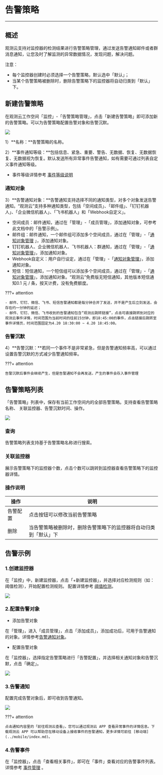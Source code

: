 # 告警策略
---

## 概述

观测云支持对监控器的检测结果进行告警策略管理，通过发送告警通知邮件或者群消息通知，让您及时了解监测的异常数据情况，发现问题，解决问题。

注意：

- 每个监控器创建时必须选择一个告警策略，默认选中「默认」；
- 当某个告警策略被删除时，删除告警策略下的监控器将自动归类到「默认」下。

## 新建告警策略

在观测云工作空间「监控」-「告警策略管理」，点击「新建告警策略」即可添加新的告警策略。可以为告警策略配置告警对象和告警沉默。

![](img/monitor2.png)

1）**名称：**告警策略的名称。

2）**事件通知等级：**包括信息、紧急、重要、警告、无数据、恢复、无数据恢复、无数据视为恢复。默认发送所有异常事件告警通知，如有需要可通过列表自定义事件通知等级。

- 事件等级详情参考 [事件等级说明](monitor/event-level-description.md) 

### 通知对象

3）**告警通知对象：**告警通知支持选择不同的通知类型，对多个对象发送告警通知。“观测云”支持多种通知类型，包括「空间成员」、「邮件组」、「钉钉机器人」、「企业微信机器人」、「飞书机器人」和「Webhook自定义」。

- 空间成员：邮件通知，通过在「管理」-「成员管理」，添加通知对象，可参考此文档中的「告警示例」。
- 邮件组：邮件通知，一个邮件组可添加多个空间成员，通过在「管理」-「[通知对象管理](notify-object.md) 」，添加通知对象。
- 钉钉机器人、企业微信机器人、飞书机器人：群通知，通过在「管理」-「[通知对象管理](notify-object.md)」，添加通知对象。
- Webhook自定义：用户自行设定，通过在「管理」-「[通知对象管理](notify-object.md)」，添加通知对象。
- 短信：短信通知，一个短信组可以添加多个空间成员，通过在「管理」-「[通知对象管理](notify-object.md)」，添加通知对象。“观测云”免费版无短信通知，其他版本短信通知0.1 元 / 条，按天计费，没有免费额度。

???+ attention

    - 邮件、钉钉、微信、飞书、短信告警通知都是每分钟合并了发送，并不是产生后立刻发送，会存在约一分钟的延迟；
    - 邮件、钉钉、微信、飞书收到的告警通知包含“观测云跳转链接”，点击可直接跳转到对应的观测云事件详情，时间范围为当前时间的往前15分钟，即18:45:00的事件，点击链接后跳转至事件详情页，时间范围固定为4.20 18:30:00 ~ 4.20 18:45:00。

### 告警沉默

4）**告警沉默：**若同一个事件不是非常紧急，但是告警通知频率高，可以通过设置告警沉默的方式减少告警通知频率。

???+ attention

    告警沉默后事件会继续产生，但是告警通知不会再发送，产生的事件会存入事件管理

## 告警策略列表

「告警策略」列表中，保存有当前工作空间内的全部告警策略。支持查看告警策略名称、 关联监控器、告警沉默时间、操作。

![](img/monitor12.png)

### 查询

告警策略列表支持基于告警策略名称进行搜索。

### 关联监控器
展示告警策略下的监控器个数，点击个数可以跳转到监控器查看告警策略下的监控器详情。

### 操作说明

| **操作** | **说明** |
| --- | --- |
| 告警配置 | 点击按钮可以修改当前告警策略 |
| 删除 | 当告警策略被删除时，删除告警策略下的监控器将自动归类到「默认」下 |

## 告警示例

### 1.创建监控器

在「监控」中，新建监控器，点击「+新建监控器」，并选择对应检测规则（如：阈值检测），开始配置检测规则。 配置详情参考 [阈值检测](monitor/threshold-detection.md)。

![](img/monitor10.png)

### 2.配置告警对象

- 添加告警对象

在「管理」，进入「成员管理」，点击「添加成员」，添加成功后，可用于告警通知的对象。详情参考[告警通知对象](notify-object.md)。

- 配置告警对象

在「监控器」，选择指定告警策略进行「告警配置」，并选择相关通知对象和告警沉默，点击「确定」。

![](img/monitor3.png)

### 3.告警通知

配置完成告警对象后，即可收到告警通知。

![](img/1-alert-1129.png)

???+ attention

    点击通知内容里的「前往观测云查看」，您可以通过观测云 APP 查看异常事件的详情信息。下载观测云 APP 可以帮助您在移动设备上接收事件的告警通知，更多详情可前往 [移动端](../mobile/index.md)。


### 4.告警事件

在「监控器」，点击「查看相关事件」，即可在「事件」查看对应的告警事件列表。详情参考 [事件管理](../events/explorer.md) 。
